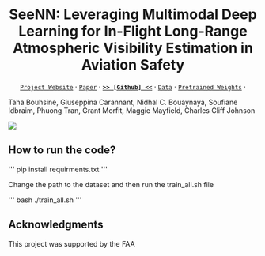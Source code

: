 <div align="center">

# SeeNN: Leveraging Multimodal Deep Learning for In-Flight Long-Range Atmospheric Visibility Estimation in Aviation Safety

  
[`Project Website`](https://www.tahabouhsine.com/seeNN-paper) &centerdot; [`Paper`]() &centerdot; [**`>> [Github] <<`**](https://github.com/mlnomadpy/ijcnn-seenn#readme) &centerdot; [`Data`](https://github.com/mlnomadpy/ijcnn-seenn/tree/main/seeset/dataset#readme) &centerdot; [`Pretrained Weights`](https://github.com/mlnomadpy/ijcnn-seenn/tree/main/model/keras#readme) &centerdot; 

</div>

Taha Bouhsine, Giuseppina Carannant, Nidhal C. Bouaynaya, Soufiane Idbraim, Phuong Tran, Grant Morfit, Maggie Mayfield, Charles Cliff Johnson

![](https://mlnomadpy.github.io/seeNN-paper/static/images/SeeNN_Expanded.png)

## How to run the code?

'''
pip install requirments.txt
'''

Change the path to the dataset and then run the train_all.sh file

'''
bash ./train_all.sh
'''

## Acknowledgments
This project was supported by the FAA